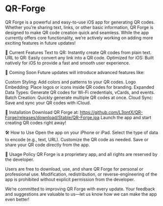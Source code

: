 # QR-Forge
QR Forge is a powerful and easy-to-use iOS app for generating QR codes. Whether you’re sharing text, links, or other basic information, QR Forge is designed to make QR code creation quick and seamless. While the app currently offers core functionality, we’re actively working on adding more exciting features in future updates!

🔧 Current Features
Text to QR: Instantly create QR codes from plain text.
URL to QR: Easily convert any link into a QR code.
Optimized for iOS: Built natively for iOS to provide a fast and smooth user experience.

🚀 Coming Soon
Future updates will introduce advanced features like:

Custom Styling: Add colors and patterns to your QR codes.
Logo Embedding: Place logos or icons inside QR codes for branding.
Expanded Data Types: Generate QR codes for Wi-Fi credentials, vCards, and events.
Batch Creation: Quickly generate multiple QR codes at once.
Cloud Sync: Save and sync your QR codes with iCloud.

📱 Installation
Download QR Forge at: https://github.com/L3ontX/QR-Forge/releases/download/Stable/QR-Forge.ipa
Launch the app and start creating QR codes right away!

🛠️ How to Use
Open the app on your iPhone or iPad.
Select the type of data to encode (e.g., text, URL).
Customize the QR code as needed.
Save or share your QR code directly from the app.

🌟 Usage Policy
QR Forge is a proprietary app, and all rights are reserved by the developer.

Users are free to download, use, and share QR Forge for personal or professional use.
Modification, redistribution, or reverse-engineering of the app is prohibited without explicit permission from the developer.

We’re committed to improving QR Forge with every update. Your feedback and suggestions are valuable to us—let us know how we can make the app even better!






